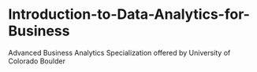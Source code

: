 # Introduction-to-Data-Analytics-for-Business
Advanced Business Analytics Specialization offered by University of Colorado Boulder
